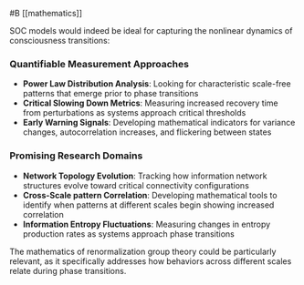 #B [[mathematics]]

SOC models would indeed be ideal for capturing the nonlinear dynamics of consciousness transitions:

### Quantifiable Measurement Approaches

- **Power Law Distribution Analysis**: Looking for characteristic scale-free patterns that emerge prior to phase transitions
- **Critical Slowing Down Metrics**: Measuring increased recovery time from perturbations as systems approach critical thresholds
- **Early Warning Signals**: Developing mathematical indicators for variance changes, autocorrelation increases, and flickering between states

### Promising Research Domains

- **Network Topology Evolution**: Tracking how information network structures evolve toward critical connectivity configurations
- **Cross-Scale pattern Correlation**: Developing mathematical tools to identify when patterns at different scales begin showing increased correlation
- **Information Entropy Fluctuations**: Measuring changes in entropy production rates as systems approach phase transitions

The mathematics of renormalization group theory could be particularly relevant, as it specifically addresses how behaviors across different scales relate during phase transitions.